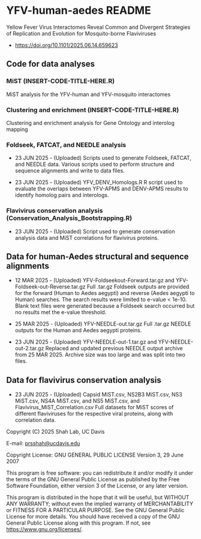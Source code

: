 # YFV-human-aedes README

Yellow Fever Virus Interactomes Reveal Common and Divergent Strategies of Replication and Evolution for Mosquito-borne Flaviviruses
  - <https://doi.org/10.1101/2025.06.14.659623>

## Code for data analyses
### MiST (INSERT-CODE-TITLE-HERE.R)  
  MiST analysis for the YFV-human and YFV-mosquito interactomes

### Clustering and enrichment (INSERT-CODE-TITLE-HERE.R)
  Clustering and enrichment analysis for Gene Ontology and interolog mapping

### Foldseek, FATCAT, and NEEDLE analysis
  - 23 JUN 2025 - (Uploaded) Scripts used to generate Foldseek, FATCAT, and NEEDLE data.
    Various scripts used to perform structure and sequence alignments and write to data files.

  - 23 JUN 2025 - (Uploaded) YFV_DENV_Homologs.R
    R script used to evaluate the overlaps between YFV-APMS and DENV-APMS results to identify homolog pairs and interologs.

### Flavivirus conservation analysis (Conservation_Analysis_Bootstrapping.R)
  - 23 JUN 2025 - (Uploaded) Script used to generate conservation analysis data and MiST correlations for flavivirus proteins.
  
## Data for human-Aedes structural and sequence alignments
  - 12 MAR 2025 - (Uploaded) YFV-Foldseekout-Forward.tar.gz and YFV-Foldseek-out-Reverse.tar.gz
    Full .tar.gz Foldseek outputs are provided for the forward (Human to Aedes aegypti) and reverse (Aedes aegypti to Human) searches.
    The search results were limited to e-value < 1e-10.
    Blank text files were generated because a Foldseek search occurred but no results met the e-value threshold.
  
  - 25 MAR 2025 - (Uploaded) YFV-NEEDLE-out.tar.gz
    Full .tar.gz NEEDLE outputs for the Human and Aedes aegypti proteins.
  
  - 23 JUN 2025 - (Uploaded) YFV-NEEDLE-out-1.tar.gz and YFV-NEEDLE-out-2.tar.gz
    Replaced and updated previous NEEDLE output archive from 25 MAR 2025. Archive size was too large and was split into two files.

## Data for flavivirus conservation analysis
  - 23 JUN 2025 - (Uploaded) Capsid MiST.csv, NS2B3 MiST.csv, NS3 MiST.csv, NS4A MiST.csv, and NS5 MiST.csv, and Flavivirus_MiST_Correlation.csv
    Full datasets for MiST scores of different flaviviruses for the respective viral proteins, along with correlation data.


Copyright (C) 2025 Shah Lab, UC Davis

E-mail: <prsshah@ucdavis.edu>

Copyright License: GNU GENERAL PUBLIC LICENSE Version 3, 29 June 2007

  This program is free software: you can redistribute it and/or modify it under the terms of the GNU General Public License as published by the Free Software Foundation, either version 3 of the License, or any later version.

  This program is distributed in the hope that it will be useful, but WITHOUT ANY WARRANTY; without even the implied warranty of MERCHANTABILITY or FITNESS FOR A PARTICULAR PURPOSE. See the GNU General Public License for more details. You should have received a copy of the GNU General Public License along with this program. If not, see <https://www.gnu.org/licenses/>.


